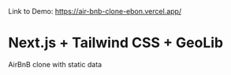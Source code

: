 
Link to Demo: https://air-bnb-clone-ebon.vercel.app/


# Next.js + Tailwind CSS + GeoLib 
AirBnB clone with static data 
